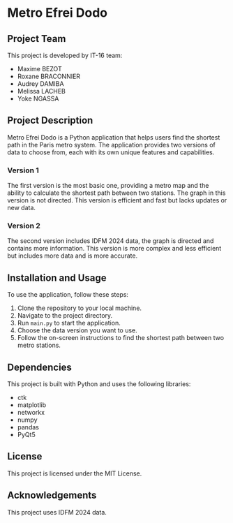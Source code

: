 # Metro Efrei Dodo

## Project Team
This project is developed by IT-16 team:
- Maxime BEZOT
- Roxane BRACONNIER
- Audrey DAMIBA
- Melissa LACHEB
- Yoke NGASSA

## Project Description
Metro Efrei Dodo is a Python application that helps users find the shortest path in the Paris metro system. The application provides two versions of data to choose from, each with its own unique features and capabilities.

### Version 1
The first version is the most basic one, providing a metro map and the ability to calculate the shortest path between two stations. The graph in this version is not directed. This version is efficient and fast but lacks updates or new data.

### Version 2
The second version includes IDFM 2024 data, the graph is directed and contains more information. This version is more complex and less efficient but includes more data and is more accurate.

## Installation and Usage
To use the application, follow these steps:

1. Clone the repository to your local machine.
2. Navigate to the project directory.
3. Run `main.py` to start the application.
4. Choose the data version you want to use.
5. Follow the on-screen instructions to find the shortest path between two metro stations.

## Dependencies
This project is built with Python and uses the following libraries:
- ctk
- matplotlib
- networkx
- numpy
- pandas
- PyQt5

## License
This project is licensed under the MIT License.

## Acknowledgements
This project uses IDFM 2024 data.
